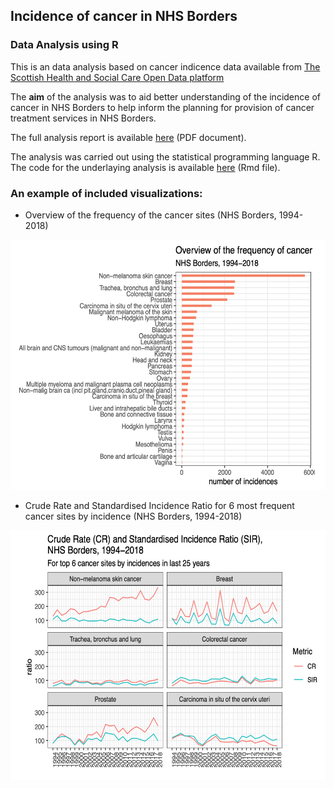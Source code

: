 ## Incidence of cancer in NHS Borders
### Data Analysis using R

This is an data analysis based on cancer indicence data available from [The Scottish Health and Social Care Open Data platform](https://www.opendata.nhs.scot/dataset/annual-cancer-incidence)

The **aim** of the analysis was to aid better understanding of the incidence of cancer in NHS Borders to help inform the planning for provision of cancer treatment services in NHS Borders.

The full analysis report is available [here](https://github.com/LenkaRo/cancer_rates_borders_project/blob/main/NHS_Borders_cancer_incidence.pdf) (PDF document).

The analysis was carried out using the statistical programming language R. The code for the underlaying analysis is available [here](https://github.com/LenkaRo/cancer_rates_borders_project/blob/main/NHS_Borders_cancer_incidence.Rmd) (Rmd file).

### An example of included visualizations:
* Overview of the frequency of the cancer sites (NHS Borders, 1994-2018)

<a href="url"><img src="https://github.com/LenkaRo/cancer_rates_borders_project/blob/main/graphs/plot_2.png" height="400" width="600" ></a>

* Crude Rate and Standardised Incidence Ratio for 6 most frequent cancer sites by incidence (NHS Borders, 1994-2018)

<a href="url"><img src="https://github.com/LenkaRo/cancer_rates_borders_project/blob/main/graphs/plot_4.png" height="400" width="650" ></a>
